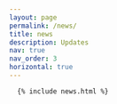 ```yaml
---
layout: page
permalink: /news/
title: news
description: Updates
nav: true
nav_order: 3
horizontal: true
---
```


<!-- pages/news.md -->
  <!--div class="container"-->
      {% include news.html %}    
  <!--/div-->
